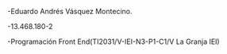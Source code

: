 -Eduardo Andrés Vásquez Montecino.

-13.468.180-2

-Programación Front End(TI2031/V-IEI-N3-P1-C1/V La Granja IEI)

